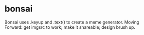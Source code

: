 # bonsai
Bonsai uses .keyup and .text() to create a meme generator.
Moving Forward: get imgsrc to work; make it shareable; design brush up.
